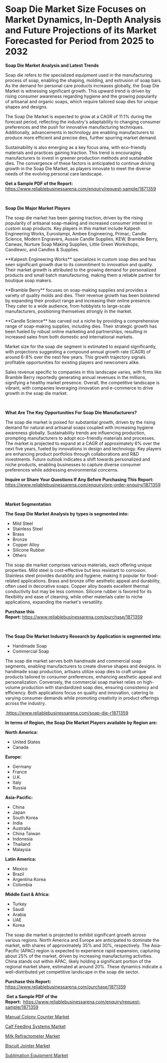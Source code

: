 <p><h1>Soap Die Market Size Focuses on Market Dynamics, In-Depth Analysis and Future Projections of its Market Forecasted for Period from 2025 to 2032</h1></p><p><strong>Soap Die Market Analysis and Latest Trends</strong></p>
<p><p>Soap die refers to the specialized equipment used in the manufacturing process of soap, enabling the shaping, molding, and extrusion of soap bars. As the demand for personal care products increases globally, the Soap Die Market is witnessing significant growth. This upward trend is driven by rising consumer awareness regarding hygiene and the growing popularity of artisanal and organic soaps, which require tailored soap dies for unique shapes and designs.</p><p>The Soap Die Market is expected to grow at a CAGR of 11.1% during the forecast period, reflecting the industry's adaptability to changing consumer preferences and the push for innovative manufacturing techniques. Additionally, advancements in technology are enabling manufacturers to produce more efficient and precise dies, further spurring market demand. </p><p>Sustainability is also emerging as a key focus area, with eco-friendly materials and practices gaining traction. This trend is encouraging manufacturers to invest in greener production methods and sustainable dies. The convergence of these factors is anticipated to continue driving growth in the Soap Die Market, as players innovate to meet the diverse needs of the evolving personal care landscape.</p></p>
<p><strong>Get a Sample PDF of the Report:&nbsp;</strong> <a href="https://www.reliablebusinessarena.com/enquiry/request-sample/1871359?utm_campaign=2206&utm_medium=2&utm_source=Github&utm_content=ia&utm_term=10042025&utm_id=soap-die">https://www.reliablebusinessarena.com/enquiry/request-sample/1871359</a></p>
<p>&nbsp;</p>
<p><strong>Soap Die Major Market Players</strong></p>
<p><p>The soap die market has been gaining traction, driven by the rising popularity of artisanal soap-making and increased consumer interest in custom soap products. Key players in this market include Kalpesh Engineering Works, Eurostampi, Ambee Engineering, Primac, Candle Science, Modern Engravers, Aussie Candle Supplies, KEW, Bramble Berry, Canwax, Nurture Soap Making Supplies, Little Green Workshops, Candlewic, and Candles & Supplies.</p><p>**Kalpesh Engineering Works** specializes in custom soap dies and has seen significant growth due to its commitment to innovation and quality. Their market growth is attributed to the growing demand for personalized products and small batch manufacturing, making them a reliable partner for boutique soap makers.</p><p>**Bramble Berry** focuses on soap-making supplies and provides a variety of quality molds and dies. Their revenue growth has been bolstered by expanding their product range and increasing their online presence. They cater to a wide audience, from hobbyists to large-scale manufacturers, positioning themselves strongly in the market.</p><p>**Candle Science** has carved out a niche by providing a comprehensive range of soap-making supplies, including dies. Their strategic growth has been fueled by robust online marketing and partnerships, resulting in increased sales from both domestic and international markets.</p><p>Market size for the soap die segment is estimated to expand significantly, with projections suggesting a compound annual growth rate (CAGR) of around 6-8% over the next few years. This growth trajectory signals profitable opportunities for existing players and newcomers alike.</p><p>Sales revenue specific to companies in this landscape varies, with firms like Bramble Berry reportedly generating annual revenues in the millions, signifying a healthy market presence. Overall, the competitive landscape is vibrant, with companies leveraging innovation and e-commerce to drive growth in the soap die market.</p></p>
<p>&nbsp;</p>
<p><strong>What Are The Key Opportunities For Soap Die Manufacturers?</strong></p>
<p><p>The soap die market is poised for substantial growth, driven by the rising demand for natural and artisanal soaps coupled with increasing hygiene awareness globally. Sustainability trends are influencing production, prompting manufacturers to adopt eco-friendly materials and processes. The market is projected to expand at a CAGR of approximately 6% over the next five years, fueled by innovations in design and technology. Key players are enhancing product portfolios through collaborations and R&D investments. Future outlook indicates a shift towards personalized and niche products, enabling businesses to capture diverse consumer preferences while addressing environmental concerns.</p></p>
<p><strong>Inquire or Share Your Questions If Any Before Purchasing This Report:</strong> <a href="https://www.reliablebusinessarena.com/enquiry/pre-order-enquiry/1871359?utm_campaign=2206&utm_medium=2&utm_source=Github&utm_content=ia&utm_term=10042025&utm_id=soap-die">https://www.reliablebusinessarena.com/enquiry/pre-order-enquiry/1871359</a></p>
<p>&nbsp;</p>
<p><strong>Market Segmentation</strong></p>
<p><strong>The Soap Die Market Analysis by types is segmented into:</strong></p>
<p><ul><li>Mild Steel</li><li>Stainless Steel</li><li>Brass</li><li>Bronze</li><li>Copper Alloy</li><li>Silicone Rubber</li><li>Others</li></ul></p>
<p><p>The soap die market comprises various materials, each offering unique properties. Mild steel is cost-effective but less resistant to corrosion. Stainless steel provides durability and hygiene, making it popular for food-related applications. Brass and bronze offer aesthetic appeal and durability, often used in decorative soaps. Copper alloy boasts excellent thermal conductivity but may be less common. Silicone rubber is favored for its flexibility and ease of cleaning, while other materials cater to niche applications, expanding the market's versatility.</p></p>
<p><strong>Purchase this Report:&nbsp;</strong><a href="https://www.reliablebusinessarena.com/purchase/1871359?utm_campaign=2206&utm_medium=2&utm_source=Github&utm_content=ia&utm_term=10042025&utm_id=soap-die">https://www.reliablebusinessarena.com/purchase/1871359</a></p>
<p>&nbsp;</p>
<p><strong>The Soap Die Market Industry Research by Application is segmented into:</strong></p>
<p><ul><li>Handmade Soap</li><li>Commercial Soap</li></ul></p>
<p><p>The soap die market serves both handmade and commercial soap segments, enabling manufacturers to create diverse shapes and designs. In handmade soap production, artisans utilize soap dies to craft unique products tailored to consumer preferences, enhancing aesthetic appeal and personalization. Conversely, the commercial soap market relies on high-volume production with standardized soap dies, ensuring consistency and efficiency. Both applications focus on quality and innovation, catering to varying consumer demands while promoting creativity in product offerings across the industry.</p></p>
<p><a href="https://www.reliablebusinessarena.com/soap-die-r1871359?utm_campaign=2206&utm_medium=2&utm_source=Github&utm_content=ia&utm_term=10042025&utm_id=soap-die">&nbsp;https://www.reliablebusinessarena.com/soap-die-r1871359</a></p>
<p><strong>In terms of Region, the Soap Die Market Players available by Region are:</strong></p>
<p>
    <p> <strong> North America: </strong>
        <ul>
            <li>United States</li>
            <li>Canada</li>
        </ul>
        </p> 
    <p> <strong> Europe: </strong>
        <ul>
            <li>Germany</li>
            <li>France</li>
            <li>U.K.</li>
            <li>Italy</li>
            <li>Russia</li>
        </ul>
        </p> 
    <p> <strong> Asia-Pacific: </strong>
        <ul>
            <li>China</li>
            <li>Japan</li>
            <li>South Korea</li>
            <li>India</li>
            <li>Australia</li>
            <li>China Taiwan</li>
            <li>Indonesia</li>
            <li>Thailand</li>
            <li>Malaysia</li>
        </ul>
        </p> 
    <p> <strong> Latin America: </strong>
        <ul>
            <li>Mexico</li>
            <li>Brazil</li>
            <li>Argentina Korea</li>
            <li>Colombia</li>
        </ul>
        </p> 
    <p> <strong> Middle East & Africa: </strong>
        <ul>
            <li>Turkey</li>
            <li>Saudi</li>
            <li>Arabia</li>
            <li>UAE</li>
            <li>Korea</li>
        </ul>
    </p>
    </p>
<p><p>The soap die market is projected to exhibit significant growth across various regions. North America and Europe are anticipated to dominate the market, with shares of approximately 35% and 30%, respectively. The Asia-Pacific (APAC) region is expected to experience rapid expansion, capturing about 25% of the market, driven by increasing manufacturing activities. China stands out within APAC, likely holding a significant portion of the regional market share, estimated at around 20%. These dynamics indicate a well-distributed yet competitive landscape in the soap die sector.</p></p>
<p><strong>Purchase this Report: </strong><a href="https://www.reliablebusinessarena.com/purchase/1871359?utm_campaign=2206&utm_medium=2&utm_source=Github&utm_content=ia&utm_term=10042025&utm_id=soap-die">https://www.reliablebusinessarena.com/purchase/1871359</a></p>
<p>&nbsp;<strong>Get a Sample PDF of the Report:&nbsp;&nbsp;</strong><a href="https://www.reliablebusinessarena.com/enquiry/request-sample/1871359?utm_campaign=2206&utm_medium=2&utm_source=Github&utm_content=ia&utm_term=10042025&utm_id=soap-die">https://www.reliablebusinessarena.com/enquiry/request-sample/1871359</a></p>
<p><strong></strong></p>
<p><p><a href="https://github.com/gorbaicodaro/Market-Research-Report-List-1/blob/main/manual-colony-counter-market.md?utm_campaign=2206&utm_medium=2&utm_source=Github&utm_content=ia&utm_term=10042025&utm_id=soap-die">Manual Colony Counter Market</a></p><p><a href="https://github.com/edderkoliso1/Market-Research-Report-List-1/blob/main/calf-feeding-systems-market.md?utm_campaign=2206&utm_medium=2&utm_source=Github&utm_content=ia&utm_term=10042025&utm_id=soap-die">Calf Feeding Systems Market</a></p><p><a href="https://github.com/sarialahipff/Market-Research-Report-List-1/blob/main/milk-refractometer-market.md?utm_campaign=2206&utm_medium=2&utm_source=Github&utm_content=ia&utm_term=10042025&utm_id=soap-die">Milk Refractometer Market</a></p><p><a href="https://github.com/mafeasavzal/Market-Research-Report-List-1/blob/main/biscuit-jointer-market.md?utm_campaign=2206&utm_medium=2&utm_source=Github&utm_content=ia&utm_term=10042025&utm_id=soap-die">Biscuit Jointer Market</a></p><p><a href="https://github.com/seemagarbeha/Market-Research-Report-List-1/blob/main/sublimation-equipment-market.md?utm_campaign=2206&utm_medium=2&utm_source=Github&utm_content=ia&utm_term=10042025&utm_id=soap-die">Sublimation Equipment Market</a></p></p>